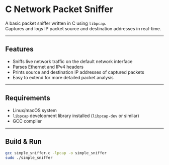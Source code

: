# C Network Packet Sniffer

A basic packet sniffer written in C using `libpcap`.  
Captures and logs IP packet source and destination addresses in real-time.

---

## Features
- Sniffs live network traffic on the default network interface  
- Parses Ethernet and IPv4 headers  
- Prints source and destination IP addresses of captured packets  
- Easy to extend for more detailed packet analysis

---

## Requirements
- Linux/macOS system  
- `libpcap` development library installed (`libpcap-dev` or similar)  
- GCC compiler

---

## Build & Run

```bash
gcc simple_sniffer.c -lpcap -o simple_sniffer
sudo ./simple_sniffer
